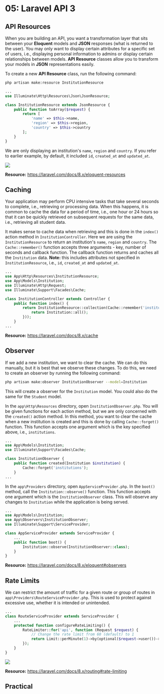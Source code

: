 # 05: Laravel API 3

## API Resources
When you are building an API, you want a transformation layer that sits between your **Eloquent** models and **JSON** responses (what is returned to the user). You may only want to display certain attributes for a specific set of users, i.e., displaying personal information to admins or display certain relationships between models. **API Resource** classes allow you to transform your models in **JSON** representations easily.

To create a new **API Resource** class, run the following command:

```bash
php artisan make:resource InstitutionResource
```

```php
...
use Illuminate\Http\Resources\Json\JsonResource;

class InstitutionResource extends JsonResource {
    public function toArray($request) {
        return [
            'name' => $this->name,
            'region' => $this->region,
            'country' => $this->country
        ];
    }
}
```

We are only displaying an institution's `name`, `region` and `country`. If you refer to earlier example, by default, it included `id`, `created_at` and `updated_at`.

![](https://github.com/otago-polytechnic-bit-courses/IN607-intro-app-dev-concepts/blob/s2-2021/resources/img/05-laravel-api-3/05-postman-1.PNG?raw=true)

**Resource:** https://laravel.com/docs/8.x/eloquent-resources

## Caching

Your application may perform CPU intensive tasks that take several seconds to complete, i.e., retrieving or processing data. When this happens, it is common to cache the data for a period of time, i.e., one hour or 24 hours so that it can be quickly retrieved on subsequent requests for the same data, i.e., retrieving all student data.

It makes sense to cache data when retrieving and this is done in the `index()` action method in `InstitutionController`. Here we are using the `InstitutionResource` to return an institution's `name`, `region` and `country`. The `Cache::remember()` function accepts three arguments - key, number of seconds and callback function. The callback function returns and caches all the `Institution` data. **Note:** this includes attributes not specified in `InstitutionResource`, i.e., `id`, `created_at` and `updated_at`.

```php
...
use App\Http\Resources\InstitutionResource;
use App\Models\Institution;
use Illuminate\Http\Request;
use Illuminate\Support\Facades\Cache;

class InstitutionController extends Controller {
    public function index() {
        return InstitutionResource::collection(Cache::remember('institutions', 60 * 60 * 24 , function () {
            return Institution::all();
        }));
    }
...
```

**Resource:** https://laravel.com/docs/8.x/cache

## Observer

If we add a new institution, we want to clear the cache. We can do this manually, but it is best that we observe these changes. To do this, we need to create an observer by running the following command:

```bash
php artisan make:observer InstitutionObserver --model=Institution
```

This will create a observer for the `Institution` model. You could also do the same for the `Student` model.

In the `app\Http\Resources` directory, open `InstitutionObserver.php`. You will be given functions for each action method, but we are only concerned with the `created()` action method. In this method, you want to clear the cache when a new institution is created and this is done by calling `Cache::forget()` function. This function accepts one argument which is the key specified above, i.e., `institutions`.

```php
...
use App\Models\Institution;
use Illuminate\Support\Facades\Cache;

class InstitutionObserver {
    public function created(Institution $institution) {
        Cache::forget('institutions');
    }
...
```

In the `app\Providers` directory, open `AppServiceProvider.php`. In the `boot()` method, call the `Institution::observe()` function. This function accepts one argument which is the `InstitutionObserver` class. This will observe any changes to `Institution` while the application is being served.

```php
...
use App\Models\Institution;
use App\Observers\InstitutionObserver;
use Illuminate\Support\ServiceProvider;

class AppServiceProvider extends ServiceProvider {
    ...
    public function boot() {
        Institution::observe(InstitutionObserver::class);
    }
}
```

**Resource:** https://laravel.com/docs/8.x/eloquent#observers

## Rate Limits

We can restrict the amount of traffic for a given route or group of routes in `app\Providers\RouteServiceProvider.php`. This is used to protect against excessive use, whether it is intended or unintended.

```php
...
class RouteServiceProvider extends ServiceProvider {
    ...
    protected function configureRateLimiting() {
        RateLimiter::for('api', function (Request $request) {
            // Change the rate limit from 60 (default) to 1
            return Limit::perMinute(1)->by(optional($request->user())->id ?: $request->ip());
        });
    }
}
```

![](https://github.com/otago-polytechnic-bit-courses/IN607-intro-app-dev-concepts/blob/s2-2021/resources/img/05-laravel-api-3/05-postman-2.PNG?raw=true)

**Resource:** https://laravel.com/docs/8.x/routing#rate-limiting

## Practical
